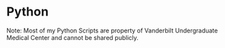 # Python
Note: Most of my Python Scripts are property of Vanderbilt Undergraduate Medical Center
and cannot be shared publicly.
